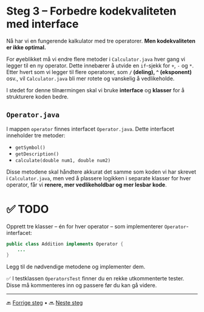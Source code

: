 # Steg 3 – Forbedre kodekvaliteten med interface  

Nå har vi en fungerende kalkulator med tre operatorer. **Men kodekvaliteten er ikke optimal.**  

For øyeblikket må vi endre flere metoder i `Calculator.java` hver gang vi legger til en ny operator. Dette innebærer å utvide en `if`-sjekk for `+`, `-` og `*`. Etter hvert som vi legger til flere operatorer, som **`/` (deling), `^` (eksponent)** osv., vil `Calculator.java` bli mer rotete og vanskelig å vedlikeholde.  

I stedet for denne tilnærmingen skal vi bruke **interface** og **klasser** for å strukturere koden bedre.  

## `Operator.java`  

I mappen `operator` finnes interfacet `Operator.java`. Dette interfacet inneholder tre metoder:  

- `getSymbol()`  
- `getDescription()`  
- `calculate(double num1, double num2)`  

Disse metodene skal håndtere akkurat det samme som koden vi har skrevet i `Calculator.java`, men ved å plassere logikken i separate klasser for hver operator, får vi **renere, mer vedlikeholdbar og mer lesbar kode**.  

# ✅ TODO  

Opprett tre klasser – én for hver operator – som implementerer `Operator`-interfacet:  

```java
public class Addition implements Operator {
    ...
}
```

Legg til de nødvendige metodene og implementer dem.  

✅ I testklassen `OperatorsTest` finner du en rekke utkommenterte tester. Disse må kommenteres inn og passere før du kan gå videre.

---

🔙 [Forrige steg](02-descriptions.md) &bullet; 🔜 [Neste steg](04-polymorphism.md)  